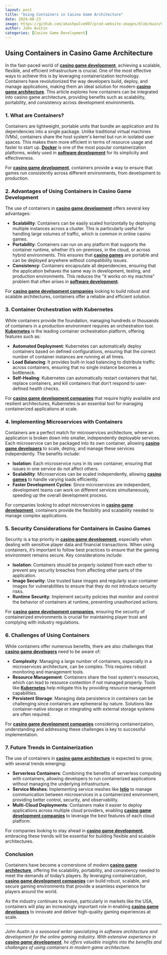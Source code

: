 ```yaml
---
layout: post
title: "Using Containers in Casino Game Architecture"
date: 2024-08-23
image: https://github.com/akashpalve007/prod-website-images/blob/main/Casino%20Games%20(1).png?raw=true
author: John Austin
categories: [Casino Game Development]
---
```


## Using Containers in Casino Game Architecture

In the fast-paced world of [**casino game development**](https://sdlccorp.com/services/games/casino-game-development-company/), achieving a scalable, flexible, and efficient infrastructure is crucial. One of the most effective ways to achieve this is by leveraging containerization technology. Containers have revolutionized the way developers build, deploy, and manage applications, making them an ideal solution for modern [**casino game architecture**](https://sdlccorp.com/services/games/casino-game-development-company/). This article explores how containers can be integrated into casino game architecture, providing benefits such as scalability, portability, and consistency across development environments.

### 1. **What are Containers?**

Containers are lightweight, portable units that bundle an application and its dependencies into a single package. Unlike traditional virtual machines (VMs), containers share the host system's kernel but run in isolated user spaces. This makes them more efficient in terms of resource usage and faster to start up. [**Docker**](https://www.docker.com/) is one of the most popular containerization platforms, widely used in [**software development**](https://kubernetes.io/) for its simplicity and effectiveness.

For [**casino game development**](https://sdlccorp.com/services/games/casino-game-development-company/), containers provide a way to ensure that games run consistently across different environments, from development to production.

### 2. **Advantages of Using Containers in Casino Game Development**

The use of containers in [**casino game development**](https://sdlccorp.com/services/games/casino-game-development-company/) offers several key advantages:

- **Scalability**: Containers can be easily scaled horizontally by deploying multiple instances across a cluster. This is particularly useful for handling large volumes of traffic, which is common in online casino games.
- **Portability**: Containers can run on any platform that supports the container runtime, whether it’s on-premises, in the cloud, or across hybrid environments. This ensures that [**casino games**](https://kubernetes.io/) are portable and can be deployed anywhere without compatibility issues.
- **Consistency**: Containers encapsulate all dependencies, ensuring that the application behaves the same way in development, testing, and production environments. This reduces the "it works on my machine" problem that often arises in [**software development**](https://www.docker.com/).

For [**casino game development companies**](https://sdlccorp.com/services/games/casino-game-development-company/) looking to build robust and scalable architectures, containers offer a reliable and efficient solution.

### 3. **Container Orchestration with Kubernetes**

While containers provide the foundation, managing hundreds or thousands of containers in a production environment requires an orchestration tool. [**Kubernetes**](https://kubernetes.io/) is the leading container orchestration platform, offering features such as:

- **Automated Deployment**: Kubernetes can automatically deploy containers based on defined configurations, ensuring that the correct number of container instances are running at all times.
- **Load Balancing**: It provides built-in load balancing to distribute traffic across containers, ensuring that no single instance becomes a bottleneck.
- **Self-Healing**: Kubernetes can automatically restart containers that fail, replace containers, and kill containers that don’t respond to user-defined health checks.

For [**casino game development companies**](https://sdlccorp.com/services/games/casino-game-development-company/) that require highly available and resilient architectures, Kubernetes is an essential tool for managing containerized applications at scale.

### 4. **Implementing Microservices with Containers**

Containers are a perfect match for microservices architecture, where an application is broken down into smaller, independently deployable services. Each microservice can be packaged into its own container, allowing [**casino game developers**](https://sdlccorp.com/services/games/casino-game-development-company/) to scale, deploy, and manage these services independently. The benefits include:

- **Isolation**: Each microservice runs in its own container, ensuring that issues in one service do not affect others.
- **Scalability**: Microservices can be scaled independently, allowing [**casino games**](https://aws.amazon.com/microservices/) to handle varying loads efficiently.
- **Faster Development Cycles**: Since microservices are independent, development teams can work on different services simultaneously, speeding up the overall development process.

For companies looking to adopt microservices in [**casino game development**](https://aws.amazon.com/microservices/), containers provide the flexibility and scalability needed to manage complex applications.

### 5. **Security Considerations for Containers in Casino Games**

Security is a top priority in [**casino game development**](https://sdlccorp.com/services/games/casino-game-development-company/), especially when dealing with sensitive player data and financial transactions. When using containers, it’s important to follow best practices to ensure that the gaming environment remains secure. Key considerations include:

- **Isolation**: Containers should be properly isolated from each other to prevent any security breaches from affecting other parts of the application.
- **Image Security**: Use trusted base images and regularly scan container images for vulnerabilities to ensure that they do not introduce security risks.
- **Runtime Security**: Implement security policies that monitor and control the behavior of containers at runtime, preventing unauthorized actions.

For [**casino game development companies**](https://sdlccorp.com/services/games/casino-game-development-company/), ensuring the security of containerized environments is crucial for maintaining player trust and complying with industry regulations.

### 6. **Challenges of Using Containers**

While containers offer numerous benefits, there are also challenges that [**casino game developers**](https://sdlccorp.com/services/games/casino-game-development-company/) need to be aware of:

- **Complexity**: Managing a large number of containers, especially in a microservices architecture, can be complex. This requires robust monitoring and management tools.
- **Resource Management**: Containers share the host system's resources, which can lead to resource contention if not managed properly. Tools like [**Kubernetes**](https://kubernetes.io/) help mitigate this by providing resource management capabilities.
- **Persistent Storage**: Managing data persistence in containers can be challenging since containers are ephemeral by nature. Solutions like container-native storage or integrating with external storage systems are often required.

For [**casino game development companies**](https://sdlccorp.com/services/games/casino-game-development-company/) considering containerization, understanding and addressing these challenges is key to successful implementation.

### 7. **Future Trends in Containerization**

The use of containers in [**casino game architecture**](https://sdlccorp.com/services/games/casino-game-development-company/) is expected to grow, with several trends emerging:

- **Serverless Containers**: Combining the benefits of serverless computing with containers, allowing developers to run containerized applications without managing the underlying infrastructure.
- **Service Meshes**: Implementing service meshes like [**Istio**](https://istio.io/) to manage communication between microservices in a containerized environment, providing better control, security, and observability.
- **Multi-Cloud Deployments**: Containers make it easier to deploy applications across multiple cloud providers, enabling [**casino game development companies**](https://aws.amazon.com/multi-cloud/) to leverage the best features of each cloud platform.

For companies looking to stay ahead in [**casino game development**](https://aws.amazon.com/multi-cloud/), embracing these trends will be essential for building flexible and scalable architectures.

### Conclusion

Containers have become a cornerstone of modern [**casino game architecture**](https://sdlccorp.com/services/games/casino-game-development-company/), offering the scalability, portability, and consistency needed to meet the demands of today’s players. By leveraging containerization, [**casino game development companies**](https://sdlccorp.com/services/games/casino-game-development-company/) can build robust, scalable, and secure gaming environments that provide a seamless experience for players around the world.

As the industry continues to evolve, particularly in markets like the USA, containers will play an increasingly important role in enabling [**casino game developers**](https://sdlccorp.com/services/games/casino-game-development-company/) to innovate and deliver high-quality gaming experiences at scale.

---

*John Austin is a seasoned writer specializing in software architecture and development for the online gaming industry. With extensive experience in [**casino game development**](https://sdlccorp.com/services/games/casino-game-development-company/), he offers valuable insights into the benefits and challenges of using containers in modern game architecture.*


